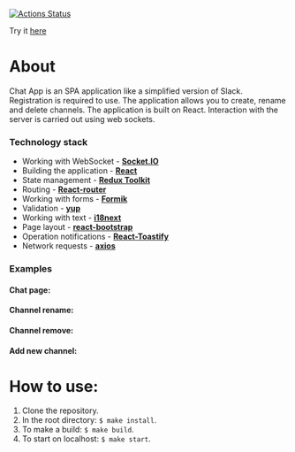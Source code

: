 [![Actions Status](https://github.com/A1exTheCat/frontend-project-12/workflows/hexlet-check/badge.svg)](https://github.com/A1exTheCat/frontend-project-12/actions)

Try it <a href="https://frontend-project-12-production-c4f3.up.railway.app/">here</a>

# About

Chat App is an SPA application like a simplified version of Slack. Registration is required to use. The application allows you to create, rename and delete channels. The application is built on React. Interaction with the server is carried out using web sockets. 

### Technology stack
- Working with WebSocket - **[Socket.IO](https://socket.io/)**
- Building the application - **[React](https://reactjs.org/)**
- State management - **[Redux Toolkit](https://redux-toolkit.js.org/)**
- Routing - **[React-router](https://reactrouter.com/en/v6.3.0)**
- Working with forms - **[Formik](https://formik.org/)**
- Validation - **[yup](https://github.com/jquense/yup)** 
- Working with text - **[i18next](https://www.i18next.com)**
- Page layout - **[react-bootstrap](https://react-bootstrap.github.io/)**
- Operation notifications - **[React-Toastify](https://github.com/fkhadra/react-toastify#readme)**
- Network requests - **[axios](https://github.com/axios/axios)**

### Examples

#### Chat page:

#### Channel rename:

#### Channel remove:

#### Add new channel:

# How to use:
1. Clone the repository.
2. In the root directory: `$ make install`.
3. To make a build: `$ make build`.
4. To start on localhost: `$ make start`.
